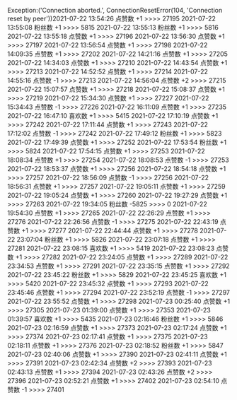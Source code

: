 Exception:('Connection aborted.', ConnectionResetError(104, 'Connection reset by peer'))2021-07-22  13:54:26   点赞数 +1 >>>> 27195
2021-07-22  13:55:08   粉丝数 +1 >>>> 5815
2021-07-22  13:55:13   粉丝数 +1 >>>> 5816
2021-07-22  13:55:18   点赞数 +1 >>>> 27196
2021-07-22  13:56:30   点赞数 +1 >>>> 27197
2021-07-22  13:56:54   点赞数 +1 >>>> 27198
2021-07-22  14:09:35   点赞数 +1 >>>> 27202
2021-07-22  14:21:16   点赞数 +1 >>>> 27205
2021-07-22  14:34:03   点赞数 +1 >>>> 27210
2021-07-22  14:43:54   点赞数 +1 >>>> 27213
2021-07-22  14:52:52   点赞数 +1 >>>> 27214
2021-07-22  14:55:16   点赞数 -1 >>>> 27213
2021-07-22  14:56:04   点赞数 +2 >>>> 27215
2021-07-22  15:07:57   点赞数 +1 >>>> 27218
2021-07-22  15:08:37   点赞数 +1 >>>> 27219
2021-07-22  15:34:30   点赞数 +1 >>>> 27227
2021-07-22  15:34:43   点赞数 -1 >>>> 27226
2021-07-22  16:11:09   点赞数 +1 >>>> 27235
2021-07-22  16:47:10   喜欢数 +1 >>>> 5415
2021-07-22  17:10:19   点赞数 +1 >>>> 27242
2021-07-22  17:11:44   点赞数 +1 >>>> 27243
2021-07-22  17:12:02   点赞数 -1 >>>> 27242
2021-07-22  17:49:12   粉丝数 +1 >>>> 5823
2021-07-22  17:49:39   点赞数 +1 >>>> 27252
2021-07-22  17:53:54   粉丝数 +1 >>>> 5824
2021-07-22  17:54:15   点赞数 +1 >>>> 27253
2021-07-22  18:08:34   点赞数 +1 >>>> 27254
2021-07-22  18:08:53   点赞数 -1 >>>> 27253
2021-07-22  18:53:37   点赞数 +1 >>>> 27256
2021-07-22  18:54:18   点赞数 +1 >>>> 27257
2021-07-22  18:56:09   点赞数 -1 >>>> 27256
2021-07-22  18:56:31   点赞数 +1 >>>> 27257
2021-07-22  19:05:11   点赞数 +1 >>>> 27259
2021-07-22  19:05:24   点赞数 +1 >>>> 27260
2021-07-22  19:27:29   点赞数 +1 >>>> 27263
2021-07-22  19:34:05   粉丝数 -5825 >>>> 0
2021-07-22  19:54:30   点赞数 +1 >>>> 27265
2021-07-22  22:26:29   点赞数 +1 >>>> 27276
2021-07-22  22:26:56   点赞数 -1 >>>> 27275
2021-07-22  22:43:19   点赞数 +1 >>>> 27277
2021-07-22  22:44:44   点赞数 +1 >>>> 27278
2021-07-22  23:07:04   粉丝数 +1 >>>> 5826
2021-07-22  23:07:18   点赞数 +1 >>>> 27281
2021-07-22  23:08:15   喜欢数 +1 >>>> 5419
2021-07-22  23:08:23   点赞数 +1 >>>> 27282
2021-07-22  23:24:05   点赞数 +1 >>>> 27289
2021-07-22  23:34:53   点赞数 +1 >>>> 27291
2021-07-22  23:35:15   点赞数 +1 >>>> 27292
2021-07-22  23:45:22   粉丝数 +1 >>>> 5829
2021-07-22  23:45:25   喜欢数 +1 >>>> 5420
2021-07-22  23:45:32   点赞数 +1 >>>> 27293
2021-07-22  23:45:46   点赞数 +1 >>>> 27294
2021-07-22  23:52:19   点赞数 -1 >>>> 27297
2021-07-22  23:55:52   点赞数 +1 >>>> 27298
2021-07-23  00:25:40   点赞数 +1 >>>> 27305
2021-07-23  01:39:00   点赞数 +1 >>>> 27353
2021-07-23  01:39:57   喜欢数 +1 >>>> 5435
2021-07-23  02:16:46   粉丝数 +1 >>>> 5846
2021-07-23  02:16:59   点赞数 +1 >>>> 27373
2021-07-23  02:17:24   点赞数 +1 >>>> 27374
2021-07-23  02:17:41   点赞数 +1 >>>> 27375
2021-07-23  02:18:11   点赞数 +1 >>>> 27376
2021-07-23  02:18:52   粉丝数 +1 >>>> 5847
2021-07-23  02:40:06   点赞数 +1 >>>> 27390
2021-07-23  02:41:11   点赞数 +1 >>>> 27391
2021-07-23  02:42:34   点赞数 +2 >>>> 27393
2021-07-23  02:43:13   点赞数 +1 >>>> 27394
2021-07-23  02:43:26   点赞数 +2 >>>> 27396
2021-07-23  02:52:21   点赞数 +1 >>>> 27402
2021-07-23  02:54:10   点赞数 -1 >>>> 27401
